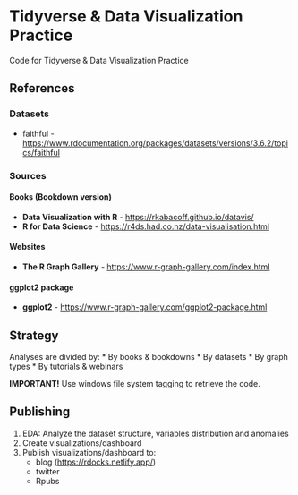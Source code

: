 # Tidyverse & Data Visualization Practice
Code for Tidyverse & Data Visualization Practice

## References

### Datasets
* faithful - https://www.rdocumentation.org/packages/datasets/versions/3.6.2/topics/faithful

### Sources
#### Books (Bookdown version)
* **Data Visualization with R** - https://rkabacoff.github.io/datavis/
* **R for Data Science** - https://r4ds.had.co.nz/data-visualisation.html
#### Websites
* **The R Graph Gallery** - https://www.r-graph-gallery.com/index.html
#### ggplot2 package 
* **ggplot2** - https://www.r-graph-gallery.com/ggplot2-package.html

## Strategy
Analyses are divided by:
    * By books & bookdowns
    * By datasets
    * By graph types
    * By tutorials & webinars

**IMPORTANT!** Use windows file system tagging to retrieve the code. 

## Publishing
1. EDA: Analyze the dataset structure, variables distribution and anomalies  
2. Create visualizations/dashboard
3. Publish visualizations/dashboard to:
    + blog (https://rdocks.netlify.app/)
    + twitter
    + Rpubs


